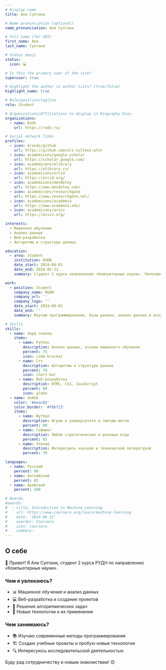 ```yaml
---
# Display name
title: Али Султани

# Name pronunciation (optional)
name_pronunciation: Али Султани

# Full name (for SEO)
first_name: Али
last_name: Султани

# Status emoji
status:
  icon: 💻

# Is this the primary user of the site?
superuser: true

# Highlight the author in author lists? (true/false)
highlight_name: true

# Role/position/tagline
role: Student

# Organizations/Affiliations to display in Biography blox
organizations:
  - name: Rudn
    url: https://rudn.ru/

# Social network links
profiles:
  - icon: brands/github
    url: https://github.com/ali-sultani-pfur
  - icon: academicons/google-scholar
    url: https://scholar.google.com/
  - icon: academicons/elibrary
    url: https://elibrary.ru/
  - icon: academicons/orcid
    url: https://orcid.org/
  - icon: academicons/mendeley
    url: https://www.mendeley.com/
  - icon: academicons/researchgate
    url: https://www.researchgate.net/
  - icon: academicons/academia
    url: https://www.academia.edu/
  - icon: academicons/arxiv
    url: https://arxiv.org/

interests: 
  - Машинное обучение
  - Анализ данных
  - Веб-разработка
  - Алгоритмы и структуры данных

education:
  - area: Student
    institution: RUDN
    date_start: 2024-09-01
    date_end: 2028-05-31
    summary: Студент 2 курса направления «Компьютерные науки». Увлекаюсь алгоритмами, машинным обучением и веб-разработкой.

work:
  - position: Student
    company_name: RUDN
    company_url: ''
    company_logo: ''
    date_start: 2024-09-01
    date_end: ''
    summary: Изучаю программирование, базы данных, анализ данных и искусственный интеллект.

# Skills
skills:
  - name: Хард скиллы
    items:
      - name: Python
        description: Анализ данных, основы машинного обучения
        percent: 75
        icon: code-bracket
      - name: C++
        description: Алгоритмы и структуры данных
        percent: 70
        icon: chart-bar
      - name: Веб-разработка
        description: HTML, CSS, JavaScript
        percent: 60
        icon: globe
  - name: Хобби
    color: '#eeac02'
    color_border: '#f0bf23'
    items:
      - name: Футбол
        description: Играю в университете и смотрю матчи
        percent: 80
      - name: Гейминг
        description: Люблю стратегические и ролевые игры
        percent: 85
      - name: Чтение
        description: Интересуюсь научной и технической литературой
        percent: 70

languages:
  - name: Русский
    percent: 90
  - name: Английский
    percent: 85
  - name: Арабский
    percent: 100

# Awards.
#awards:
#  - title: Introduction to Machine Learning
#    url: https://www.coursera.org/learn/machine-learning
#    date: '2024-06-12'
#    awarder: Coursera
#    icon: coursera
#    summary: 
---
```


## О себе  

👋 Привет! Я Али Султани, студент 2 курса РУДН по направлению «Компьютерные науки».  

### Чем я увлекаюсь?  
- 📊 Машинное обучение и анализ данных  
- 💻 Веб-разработка и создание проектов  
- 🧩 Решение алгоритмических задач  
- 🚀 Новые технологии и их применение  

### Чем занимаюсь?  
- 📚 Изучаю современные методы программирования  
- 🏗 Создаю учебные проекты и пробую новые технологии  
- 🔍 Интересуюсь исследовательской деятельностью  

Буду рад сотрудничеству и новым знакомствам! 😊  

